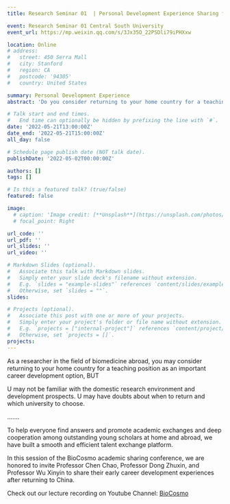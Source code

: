 ```yaml
---
title: Research Seminar 01  | Personal Development Experience Sharing for Returned Young Teachers from Central South University

event: Research Seminar 01 Central South University
event_url: https://mp.weixin.qq.com/s/3Jx35O_22PSDli79iPHXxw

location: Online
# address:
#   street: 450 Serra Mall
#   city: Stanford
#   region: CA
#   postcode: '94305'
#   country: United States

summary: Personal Development Experience
abstract: 'Do you consider returning to your home country for a teaching position as an important career development option? Come and join the event!'

# Talk start and end times.
#   End time can optionally be hidden by prefixing the line with `#`.
date: '2022-05-21T13:00:00Z'
date_end: '2022-05-21T15:00:00Z'
all_day: false

# Schedule page publish date (NOT talk date).
publishDate: '2022-05-02T00:00:00Z'

authors: []
tags: []

# Is this a featured talk? (true/false)
featured: false

image:
  # caption: 'Image credit: [**Unsplash**](https://unsplash.com/photos/bzdhc5b3Bxs)'
  # focal_point: Right

url_code: ''
url_pdf: ''
url_slides: ''
url_video: ''

# Markdown Slides (optional).
#   Associate this talk with Markdown slides.
#   Simply enter your slide deck's filename without extension.
#   E.g. `slides = "example-slides"` references `content/slides/example-slides.md`.
#   Otherwise, set `slides = ""`.
slides:

# Projects (optional).
#   Associate this post with one or more of your projects.
#   Simply enter your project's folder or file name without extension.
#   E.g. `projects = ["internal-project"]` references `content/project/deep-learning/index.md`.
#   Otherwise, set `projects = []`.
projects:
---
```

As a researcher in the field of biomedicine abroad, you may consider returning to your home country for a teaching position as an important career development option, BUT 

U may not be familiar with the domestic research environment and development prospects. 
U may have doubts about when to return and which university to choose. 

.......

To help everyone find answers and promote academic exchanges and deep cooperation among outstanding young scholars at home and abroad, we have built a smooth and efficient talent exchange platform.

In this session of the BioCosmo academic sharing conference, we are honored to invite Professor Chen Chao, Professor Dong Zhuxin, and Professor Wu Xinyin to share their early career development experiences after returning to China.

Check out our lecture recording on Youtube Channel: [BioCosmo](https://www.youtube.com/watch?v=YF3GakAESbQ)